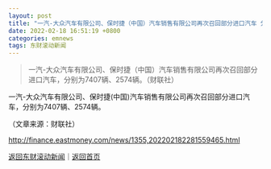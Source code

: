 ```yaml
---
layout: post
title: "一汽-大众汽车有限公司、保时捷（中国）汽车销售有限公司再次召回部分进口汽车 分别为7407辆、2574辆"
date: 2022-02-18 16:51:19 +0800
categories: emnews
tags: 东财滚动新闻
---
```

> 一汽-大众汽车有限公司、保时捷（中国）汽车销售有限公司再次召回部分进口汽车，分别为7407辆、2574辆。（财联社）

<p>一汽-大众汽车有限公司、保时捷(中国)汽车销售有限公司再次召回部分进口汽车，分别为7407辆、2574辆。</p><p class="em_media">（文章来源：财联社）</p>

<http://finance.eastmoney.com/news/1355,202202182281559465.html>

[返回东财滚动新闻](//finews.withounder.com/emnews/)｜[返回首页](//finews.withounder.com/)